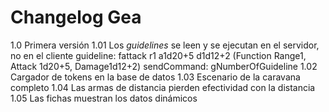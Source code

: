 # Changelog Gea

1.0 	Primera versión
1.01	Los *guidelines* se leen y se ejecutan en el servidor, no en el cliente
		guideline: fattack r1 a1d20+5 d1d12+2	(Function Range1, Attack 1d20+5, Damage1d12+2)
		sendCommand: gNumberOfGuideline
1.02	Cargador de tokens en la base de datos
1.03	Escenario de la caravana completo
1.04	Las armas de distancia pierden efectividad con la distancia
1.05	Las fichas muestran los datos dinámicos
